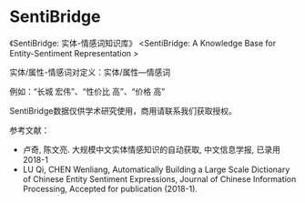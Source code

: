 # SentiBridge

《SentiBridge: 实体-情感词知识库》
<SentiBridge: A Knowledge Base for Entity-Sentiment Representation >

实体/属性-情感词对定义：实体/属性—情感词

例如：“长城  宏伟”、“性价比  高”、“价格  高”

SentiBridge数据仅供学术研究使用，商用请联系我们获取授权。

参考文献：

- 卢奇, 陈文亮. 大规模中文实体情感知识的自动获取, 中文信息学报, 已录用2018-1
- LU Qi, CHEN Wenliang, Automatically Building a Large Scale Dictionary of Chinese Entity Sentiment Expressions, Journal of Chinese Information Processing, Accepted for publication (2018-1).

